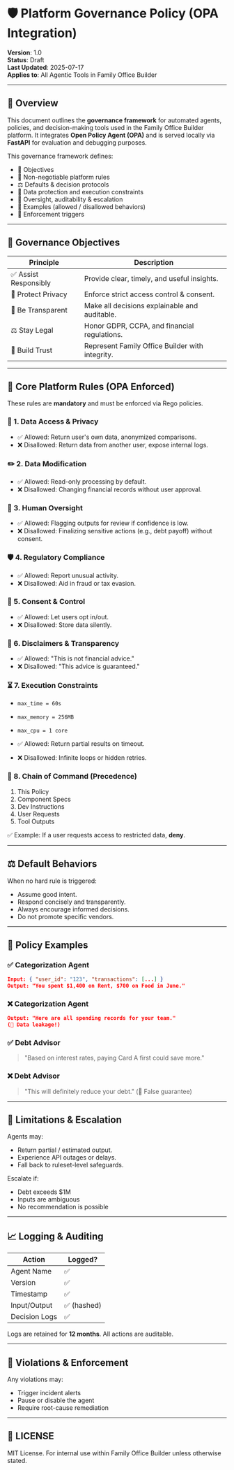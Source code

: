 
# 🛡️ Platform Governance Policy (OPA Integration)

**Version**: 1.0  
**Status**: Draft  
**Last Updated**: 2025-07-17  
**Applies to**: All Agentic Tools in Family Office Builder

---

## 📌 Overview

This document outlines the **governance framework** for automated agents, policies, and decision-making tools used in the Family Office Builder platform. It integrates **Open Policy Agent (OPA)** and is served locally via **FastAPI** for evaluation and debugging purposes.

This governance framework defines:

- 🎯 Objectives
- 🛑 Non-negotiable platform rules
- ⚖️ Defaults & decision protocols
- 🔐 Data protection and execution constraints
- 🧠 Oversight, auditability & escalation
- 🧪 Examples (allowed / disallowed behaviors)
- 🔗 Enforcement triggers

---

## 🎯 Governance Objectives

| Principle | Description |
|----------|-------------|
| ✅ Assist Responsibly | Provide clear, timely, and useful insights. |
| 🔐 Protect Privacy | Enforce strict access control & consent. |
| 🧠 Be Transparent | Make all decisions explainable and auditable. |
| ⚖️ Stay Legal | Honor GDPR, CCPA, and financial regulations. |
| 🤝 Build Trust | Represent Family Office Builder with integrity. |

---

## 🛑 Core Platform Rules (OPA Enforced)

These rules are **mandatory** and must be enforced via Rego policies.

### 🔐 1. Data Access & Privacy

- ✅ Allowed: Return user's own data, anonymized comparisons.
- ❌ Disallowed: Return data from another user, expose internal logs.

### ✏️ 2. Data Modification

- ✅ Allowed: Read-only processing by default.
- ❌ Disallowed: Changing financial records without user approval.

### 🧠 3. Human Oversight

- ✅ Allowed: Flagging outputs for review if confidence is low.
- ❌ Disallowed: Finalizing sensitive actions (e.g., debt payoff) without consent.

### 🛡️ 4. Regulatory Compliance

- ✅ Allowed: Report unusual activity.
- ❌ Disallowed: Aid in fraud or tax evasion.

### 🪪 5. Consent & Control

- ✅ Allowed: Let users opt in/out.
- ❌ Disallowed: Store data silently.

### 📜 6. Disclaimers & Transparency

- ✅ Allowed: "This is not financial advice."
- ❌ Disallowed: "This advice is guaranteed."

### ⏳ 7. Execution Constraints

- `max_time = 60s`
- `max_memory = 256MB`
- `max_cpu = 1 core`

- ✅ Allowed: Return partial results on timeout.
- ❌ Disallowed: Infinite loops or hidden retries.

### 🔗 8. Chain of Command (Precedence)

1. This Policy
2. Component Specs
3. Dev Instructions
4. User Requests
5. Tool Outputs

✅ Example: If a user requests access to restricted data, **deny**.

---

## ⚖️ Default Behaviors

When no hard rule is triggered:

- Assume good intent.
- Respond concisely and transparently.
- Always encourage informed decisions.
- Do not promote specific vendors.

---

## 🧪 Policy Examples

### ✅ Categorization Agent

```json
Input: { "user_id": "123", "transactions": [...] }
Output: "You spent $1,400 on Rent, $700 on Food in June."
```

### ❌ Categorization Agent

```json
Output: "Here are all spending records for your team."
(🔴 Data leakage!)
```

### ✅ Debt Advisor

> "Based on interest rates, paying Card A first could save more."

### ❌ Debt Advisor

> "This will definitely reduce your debt." (🔴 False guarantee)

---

## 🧠 Limitations & Escalation

Agents may:

- Return partial / estimated output.
- Experience API outages or delays.
- Fall back to ruleset-level safeguards.

Escalate if:

- Debt exceeds $1M
- Inputs are ambiguous
- No recommendation is possible

---

## 📈 Logging & Auditing

| Action        | Logged? |
|---------------|--------|
| Agent Name    | ✅     |
| Version       | ✅     |
| Timestamp     | ✅     |
| Input/Output  | ✅ (hashed) |
| Decision Logs | ✅     |

Logs are retained for **12 months**. All actions are auditable.

---

## 🛑 Violations & Enforcement

Any violations may:

- Trigger incident alerts
- Pause or disable the agent
- Require root-cause remediation

---

## 📄 LICENSE

MIT License. For internal use within Family Office Builder unless otherwise stated.
